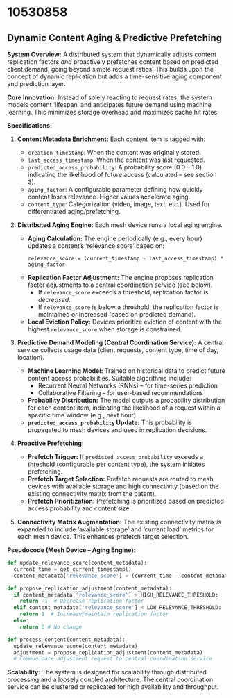 # 10530858

## Dynamic Content Aging & Predictive Prefetching

**System Overview:** A distributed system that dynamically adjusts content replication factors *and* proactively prefetches content based on predicted client demand, going beyond simple request ratios. This builds upon the concept of dynamic replication but adds a time-sensitive aging component and prediction layer.

**Core Innovation:**  Instead of solely reacting to request rates, the system models content ‘lifespan’ and anticipates future demand using machine learning. This minimizes storage overhead and maximizes cache hit rates.

**Specifications:**

1.  **Content Metadata Enrichment:** Each content item is tagged with:
    *   `creation_timestamp`: When the content was originally stored.
    *   `last_access_timestamp`: When the content was last requested.
    *   `predicted_access_probability`:  A probability score (0.0 – 1.0) indicating the likelihood of future access (calculated – see section 3).
    *   `aging_factor`: A configurable parameter defining how quickly content loses relevance. Higher values accelerate aging.
    *   `content_type`: Categorization (video, image, text, etc.). Used for differentiated aging/prefetching.

2.  **Distributed Aging Engine:**  Each mesh device runs a local aging engine.
    *   **Aging Calculation:**  The engine periodically (e.g., every hour) updates a content’s ‘relevance score’ based on:
        ```
        relevance_score = (current_timestamp - last_access_timestamp) * aging_factor
        ```
    *   **Replication Factor Adjustment:** The engine proposes replication factor adjustments to a central coordination service (see below).
        *   If `relevance_score` exceeds a threshold, replication factor is *decreased*.
        *   If `relevance_score` is below a threshold, the replication factor is maintained or increased (based on predicted demand).
    *   **Local Eviction Policy:**  Devices prioritize eviction of content with the highest `relevance_score` when storage is constrained.

3.  **Predictive Demand Modeling (Central Coordination Service):** A central service collects usage data (client requests, content type, time of day, location).
    *   **Machine Learning Model:** Trained on historical data to predict future content access probabilities.  Suitable algorithms include:
        *   Recurrent Neural Networks (RNNs) – for time-series prediction
        *   Collaborative Filtering – for user-based recommendations
    *   **Probability Distribution:** The model outputs a probability distribution for each content item, indicating the likelihood of a request within a specific time window (e.g., next hour).
    *   **`predicted_access_probability` Update:**  This probability is propagated to mesh devices and used in replication decisions.

4.  **Proactive Prefetching:**
    *   **Prefetch Trigger:** If `predicted_access_probability` exceeds a threshold (configurable per content type), the system initiates prefetching.
    *   **Prefetch Target Selection:** Prefetch requests are routed to mesh devices with available storage and high connectivity (based on the existing connectivity matrix from the patent).
    *   **Prefetch Prioritization:**  Prefetching is prioritized based on predicted access probability and content size.

5. **Connectivity Matrix Augmentation:** The existing connectivity matrix is expanded to include ‘available storage’ and ‘current load’ metrics for each mesh device. This enhances prefetch target selection.

**Pseudocode (Mesh Device – Aging Engine):**

```python
def update_relevance_score(content_metadata):
  current_time = get_current_timestamp()
  content_metadata['relevance_score'] = (current_time - content_metadata['last_access_timestamp']) * content_metadata['aging_factor']

def propose_replication_adjustment(content_metadata):
  if content_metadata['relevance_score'] > HIGH_RELEVANCE_THRESHOLD:
    return -1  # Decrease replication factor
  elif content_metadata['relevance_score'] < LOW_RELEVANCE_THRESHOLD:
    return 1  # Increase/maintain replication factor
  else:
    return 0 # No change

def process_content(content_metadata):
  update_relevance_score(content_metadata)
  adjustment = propose_replication_adjustment(content_metadata)
  # Communicate adjustment request to central coordination service
```

**Scalability:** The system is designed for scalability through distributed processing and a loosely coupled architecture. The central coordination service can be clustered or replicated for high availability and throughput.